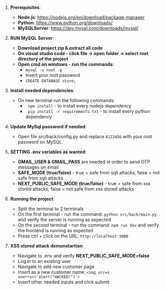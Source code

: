 1. **Prerequisites**:
    - **Node.js**: https://nodejs.org/en/download/package-manager
    - **Python**: https://www.python.org/downloads/
    - **MySQLServer**: https://dev.mysql.com/downloads/mysql/
  
2. **RUN MySQL Server**:
    - **Download project zip & extract all code**
    - **On visual studio code - click file -> open folder -> select root directory of the project**
    - **Open cmd on windows - run the commands**:
      - ```mysql -u root -p```
      - Insert your root password
      - ```CREATE DATABASE store;```

3. **Install needed dependencies**:
    - On new terminal run the following commands:
      - ``` npm install``` - to install every nodejs dependency
      - ``` pip install -r requirements.txt``` - to install every python dependency

4. **Update MySql password if needed**:
    - Open file src/back/config.py and replace ```A123456``` with your root password on MySQL.

5. **SETTING .env variables as wanted**:
    - **GMAIL_USER & GMAIL_PASS** are needed in order to send OTP messages on email
    - **SAFE_MODE (true/false)** - true = safe from sqli attacks, false = not safe from sqli attacks
    - **NEXT_PUBLIC_SAFE_MODE (true/false)** - true = safe from xss stored attacks, false = not safe from xss stored attacks 

6. **Running the project**:
    - Split the terminal to 2 terminals
    - On the first terminal - run the command: ```python src/back/main.py``` and verify the server is running as expected
    - On the second terminal - run the command: ```npm run dev``` and verify the frontend is running as expected
    - Press ctrl + click on the URL: ```http://localhost:3000```

7. **XSS stored attack demonstartion**:
    - Navigate to .env and verify **NEXT_PUBLIC_SAFE_MODE=false**
    - Log in to an existing user
    - Navigate to add new customer page
    - Insert as a new customer name: ```<img src=x onerror='alert("HACKED!")'>```
    - Insert other needed inputs and click submit
